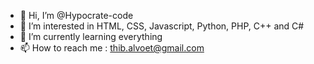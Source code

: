 - 👋 Hi, I’m @Hypocrate-code
- 👀 I’m interested in HTML, CSS, Javascript, Python, PHP, C++ and C#
- 🌱 I’m currently learning everything
- 📫 How to reach me : thib.alvoet@gmail.com
